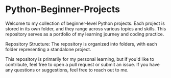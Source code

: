 # Python-Beginner-Projects
Welcome to my collection of beginner-level Python projects. Each project is stored in its own folder, and they range across various topics and skills. This repository serves as a portfolio of my learning journey and coding practice.

Repository Structure:
The repository is organized into folders, with each folder representing a standalone project.

This repository is primarily for my personal learning, but if you'd like to contribute, feel free to open a pull request or submit an issue.
If you have any questions or suggestions, feel free to reach out to me.

